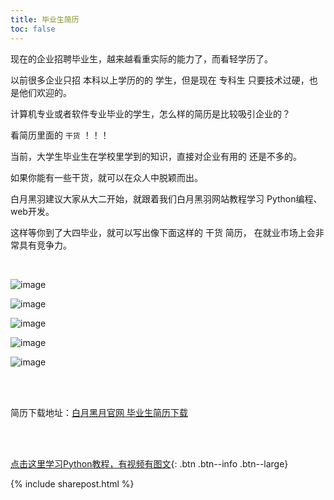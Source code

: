 ```yaml
---
title: 毕业生简历
toc: false
---
```


现在的企业招聘毕业生，越来越看重实际的能力了，而看轻学历了。

以前很多企业只招 本科以上学历的的 学生，但是现在 专科生 只要技术过硬，也是他们欢迎的。


计算机专业或者软件专业毕业的学生，怎么样的简历是比较吸引企业的？

看简历里面的 ```干货``` ！！！

当前，大学生毕业生在学校里学到的知识，直接对企业有用的 还是不多的。

如果你能有一些干货，就可以在众人中脱颖而出。

白月黑羽建议大家从大二开始，就跟着我们白月黑羽网站教程学习 Python编程、web开发。

这样等你到了大四毕业，就可以写出像下面这样的 干货 简历， 在就业市场上会非常具有竞争力。

<br>

![image](https://user-images.githubusercontent.com/36462795/53170199-7d416c80-361a-11e9-8bd3-557e21bb5ab2.png)

![image](https://user-images.githubusercontent.com/36462795/53170232-964a1d80-361a-11e9-81f8-3fd753e6065b.png)

![image](https://user-images.githubusercontent.com/36462795/53170310-cabdd980-361a-11e9-8e2b-836bb833f5e8.png)

![image](https://user-images.githubusercontent.com/36462795/53170363-e923d500-361a-11e9-9228-4b3ce1472e38.png)

![image](https://user-images.githubusercontent.com/36462795/53170420-05c00d00-361b-11e9-8205-92584d5adbf0.png)


<br><br>

简历下载地址：[白月黑月官网 毕业生简历下载](http://v.python666.vip/file/etc/resume_student.docx)



<br><br>

[点击这里学习Python教程，有视频有图文](/doc/tutorial/python/0001/){: .btn .btn--info .btn--large}

{% include sharepost.html %}